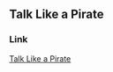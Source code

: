 ## Talk Like a Pirate

### Link

[Talk Like a Pirate](https://projects.raspberrypi.org/en/projects/talk-like-a-pirate)
